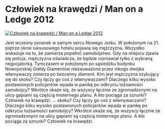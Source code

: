 Człowiek na krawędzi / Man on a Ledge 2012 
=============
[![Człowiek na krawędzi / Man on a Ledge 2012 ](http://vidos.pl/images/player.gif)](http://vidos.pl/czlowiek-na-krawedzi-man-on-a-ledge-2012)

 Jest wczesny poranek w samym sercu Nowego Jorku. W położonym na 21. piętrze oknie luksusowego hotelu pojawia się mężczyzna. Wszystko wskazuje na to, że zamierza popełnić samobójstwo. Gdy na miejscu zjawia się policja, mężczyzna oświadcza, że będzie rozmawiał tylko z wybraną negocjatorką. Tymczasem w położonym po sąsiedzku budynku Nowojorskiej Giełdy Diamentów niezauważona przez nikogo dwójka włamywaczy zmierza po bezcenny diament. Kim jest mężczyzna szykujący się do skoku? Czy łączy go coś z włamywaczami? Dlaczego kilku wysoko postawionych policjantów wpada w panikę po odkryciu tożsamości samobójcy? Wkrótce okaże się, że wszyscy łącznie ze zgromadzonymi na ulicy gapiami są częścią misternego planu. A kto pociąga za sznurki? Człowiek na krawędzi.  ... skoku? Czy łączy go coś z włamywaczami? Dlaczego kilku wysoko postawionych policjantów wpada w panikę po odkryciu tożsamości samobójcy? Wkrótce okaże się, że wszyscy łącznie ze zgromadzonymi na ulicy gapiami są częścią misternego planu. A kto pociąga za sznurki? Człowiek na krawędzi.

